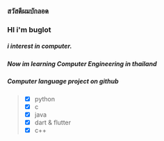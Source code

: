 ### สวัสดีผมบักลอด
### HI i'm buglot
##### i interest in computer. 
##### Now im learning Computer Engineering in thailand
##### Computer language project on github 
 > - [x] python
 > - [x] c
 > - [x] java
 > - [x] dart & flutter
 > - [x] c++

<!---
buglot/buglot is a ✨ special ✨ repository because its `README.md` (this file) appears on your GitHub profile.
You can click the Preview link to take a look at your changes.
--->
